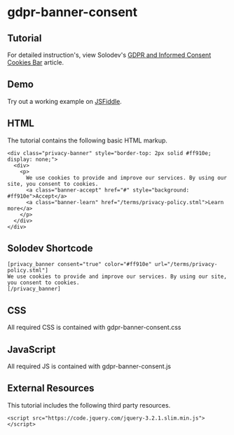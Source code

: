 # gdpr-banner-consent

  		  
## Tutorial		  
For detailed instruction's, view Solodev's [GDPR and Informed Consent Cookies Bar](https://www.solodev.com/blog/web-design/gdpr-and-informed-consent-cookies-bar.stml) article.
 
## Demo
  		  
Try out a working example on [JSFiddle](https://jsfiddle.net/solodev/4v0dshbg/).

## HTML

The tutorial contains the following basic HTML markup.

```
<div class="privacy-banner" style="border-top: 2px solid #ff910e; display: none;">
  <div>
    <p>
      We use cookies to provide and improve our services. By using our site, you consent to cookies.
      <a class="banner-accept" href="#" style="background: #ff910e">Accept</a>
      <a class="banner-learn" href="/terms/privacy-policy.stml">Learn more</a>
    </p>
  </div>
</div>
```

## Solodev Shortcode
```
[privacy_banner consent="true" color="#ff910e" url="/terms/privacy-policy.stml"]
We use cookies to provide and improve our services. By using our site, you consent to cookies.
[/privacy_banner]
```

## CSS

All required CSS is contained with gdpr-banner-consent.css

## JavaScript

All required JS is contained with gdpr-banner-consent.js

## External Resources

This tutorial includes the following third party resources.

```
<script src="https://code.jquery.com/jquery-3.2.1.slim.min.js"></script>

```

